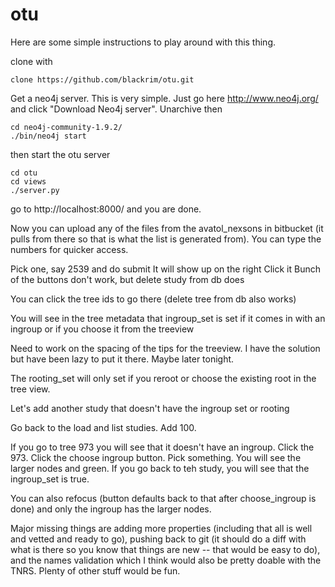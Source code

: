 otu
===

Here are some simple instructions to play around with this thing. 

clone with 
```
clone https://github.com/blackrim/otu.git
```

Get a neo4j server. This is very simple. Just go here http://www.neo4j.org/ and click "Download Neo4j server". Unarchive then
```
cd neo4j-community-1.9.2/
./bin/neo4j start
```

then start the otu server
```
cd otu
cd views
./server.py
```

go to http://localhost:8000/ and you are done.

Now you can upload any of the files from the avatol_nexsons in bitbucket (it pulls from there so that is 
what the list is generated from). You can type the numbers for quicker access.

Pick one, say 2539 and do submit
It will show up on the right
Click it
Bunch of the buttons don't work, but delete study from db does

You can click the tree ids to go there (delete tree from db also works)

You will see in the tree metadata that ingroup_set is set if it comes in with an ingroup or if you choose it from the treeview

Need to work on the spacing of the tips for the treeview. I have the solution but have been lazy to put it there. Maybe later tonight.

The rooting_set will only set if you reroot or choose the existing root in the tree view.

Let's add another study that doesn't have the ingroup set or rooting

Go back to the load and list studies. Add 100. 

If you go to tree 973 you will see that it doesn't have an ingroup. Click the 973. Click the choose ingroup button. Pick something. 
You will see the larger nodes and green. If you go back to teh study, you will see that the ingroup_set is true.

You can also refocus (button defaults back to that after choose_ingroup is done) and only the ingroup has the larger nodes.

Major missing things are adding more properties (including that all is well and vetted and ready to go), pushing back to git (it should do a diff with what is there so you know that things are new -- that would be easy to do),
and the names validation which I think would also be pretty doable with the TNRS. Plenty of other stuff would be fun.

